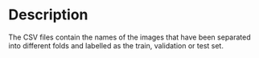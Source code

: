 # Description

The CSV files contain the names of the images that have been separated into different folds and labelled as the train, validation or test set.
